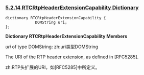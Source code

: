 ### [5.2.14 RTCRtpHeaderExtensionCapability Dictionary](http://w3c.github.io/webrtc-pc/#rtcrtpheaderextensioncapability)

```
dictionary RTCRtpHeaderExtensionCapability {
             DOMString uri;
};
```

**Dictionary RTCRtpHeaderExtensionCapability Members**

*uri* of type DOMString:
zh:uri类型DOMString


The URI of the RTP header extension, as defined in [RFC5285].

zh:RTP头扩展的URI，如[RFC5285]中所定义。
